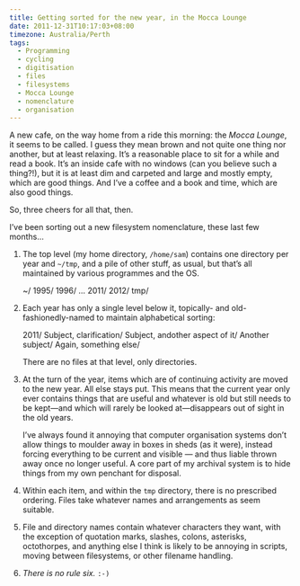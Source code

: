 ```yaml
---
title: Getting sorted for the new year, in the Mocca Lounge
date: 2011-12-31T10:17:03+08:00
timezone: Australia/Perth
tags:
  - Programming
  - cycling
  - digitisation
  - files
  - filesystems
  - Mocca Lounge
  - nomenclature
  - organisation
---
```

A new cafe, on the way home from a ride this morning: the _Mocca Lounge_, it seems to be called. I guess they mean brown and not quite one thing nor another, but at least relaxing. It’s a reasonable place to sit for a while and read a book. It’s an inside cafe with no windows (can you believe such a thing?!), but it is at least dim and carpeted and large and mostly empty, which are good things. And I’ve a coffee and a book and time, which are also good things.

So, three cheers for all that, then.

I’ve been sorting out a new filesystem nomenclature, these last few months…

1. The top level (my home directory, `/home/sam`) contains one directory per year and `~/tmp`, and a pile of other stuff, as usual,
   but that’s all maintained by various programmes and the OS.

    ~/
      1995/
      1996/
      …
      2011/
      2012/
      tmp/

2. Each year has only a single level below it, topically- and old-fashionedly-named to maintain alphabetical sorting:

    2011/
      Subject, clarification/
      Subject, andother aspect of it/
      Another subject/
      Again, something else/

   There are no files at that level, only directories.</li> 

3. At the turn of the year, items which are of continuing activity are moved to the new year. All else stays put.
   This means that the current year only ever contains things that are useful and whatever is old but still needs to be kept—and which will rarely be looked at—disappears out of sight in the old years.

   I’ve always found it annoying that computer organisation systems don’t allow things to moulder away in boxes in sheds (as it were), instead forcing everything to be current and visible — and thus liable thrown away once no longer useful. A core part of my archival system is to hide things from my own penchant for disposal.</li> 

4. Within each item, and within the `tmp` directory, there is no prescribed ordering. Files take whatever names and arrangements as seem suitable.

5. File and directory names contain whatever characters they want, with the exception of quotation marks, slashes, colons, asterisks, octothorpes, and anything else I think is likely to be annoying in scripts, moving between filesystems, or other filename handling.

6. *There is no rule six.* `:-)`
